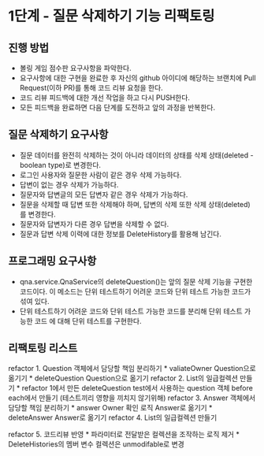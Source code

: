 # 1단계 - 질문 삭제하기 기능 리팩토링
## 진행 방법
* 볼링 게임 점수판 요구사항을 파악한다.
* 요구사항에 대한 구현을 완료한 후 자신의 github 아이디에 해당하는 브랜치에 Pull Request(이하 PR)를 통해 코드 리뷰 요청을 한다.
* 코드 리뷰 피드백에 대한 개선 작업을 하고 다시 PUSH한다.
* 모든 피드백을 완료하면 다음 단계를 도전하고 앞의 과정을 반복한다.

## 질문 삭제하기 요구사항
* 질문 데이터를 완전히 삭제하는 것이 아니라 데이터의 상태를 삭제 상태(deleted - boolean type)로 변경한다.
* 로그인 사용자와 질문한 사람이 같은 경우 삭제 가능하다.
* 답변이 없는 경우 삭제가 가능하다.
* 질문자와 답변글의 모든 답변자 같은 경우 삭제가 가능하다.
* 질문을 삭제할 때 답변 또한 삭제해야 하며, 답변의 삭제 또한 삭제 상태(deleted)를 변경한다.
* 질문자와 답변자가 다른 경우 답변을 삭제할 수 없다.
* 질문과 답변 삭제 이력에 대한 정보를 DeleteHistory를 활용해 남긴다.

## 프로그래밍 요구사항
* qna.service.QnaService의 deleteQuestion()는 앞의 질문 삭제 기능을 구현한 코드이다. 이 메소드는 단위 테스트하기 어려운 코드와 단위 테스트 가능한 코드가 섞여 있다.
* 단위 테스트하기 어려운 코드와 단위 테스트 가능한 코드를 분리해 단위 테스트 가능한 코드 에 대해 단위 테스트를 구현한다.


## 리팩토링 리스트
refactor 1. Question 객체에서 담당할 책임 분리하기
            * valiateOwner Question으로 옮기기
            * deleteQuestion Question으로 옮기기
refactor 2. List<DeleteHistory>의 일급컬렉션 만들기
            * refactor 1에서 만든 deleteQuestion test에서 사용하는 question 객체 before each에서 만들기 (테스트끼리 영향을 끼치지 않기위해)
refactor 3. Answer 객체에서 담당할 책임 분리하기
            * answer Owner 확인 로직 Answer로 옮기기
            * deleteAnswer Answer로 옮기기
refactor 4. List<Answer>의 일급컬렉션 만들기

refactor 5. 코드리뷰 반영
            * 파라미터로 전달받은 컬렉션을 조작하는 로직 제거
            * DeleteHistories의 멤버 변수 컬렉션은 unmodifable로 변경 
